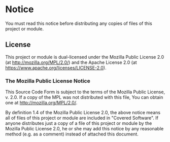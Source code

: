 # Notice

You must read this notice before distributing any copies of files of this project or module.

## License

This project or module is dual-licensed under the Mozilla Public License 2.0 (at http://mozilla.org/MPL/2.0/) and the Apache License 2.0 (at https://www.apache.org/licenses/LICENSE-2.0).

### The Mozilla Public License Notice

This Source Code Form is subject to the terms of the Mozilla Public License, v. 2.0. If a copy of the MPL was not distributed with this file, You can obtain one at http://mozilla.org/MPL/2.0/.

By definition 1.4 of the Mozilla Public License 2.0, the above notice means all of files of this project or module are included in "Covered Software".  If anyone distributes just a copy of a file of this project or module by the Mozilla Public License 2.0, he or she may add this notice by any reasonable method (e.g. as a comment) instead of attached this document.
